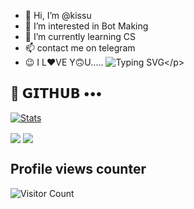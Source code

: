 - 👋 Hi, I’m @kissu
- 👀 I’m interested in Bot Making 
- 🌱 I’m currently learning CS
- 📫 contact me on telegram
- 😉 I L❤️VE Y🙃U.....
  ![Typing SVG](https://readme-typing-svg.herokuapp.com/?lines=𝗜+𝗔𝗠+KISSU!!!!!;CHHOTA+CODER!!!!!!!!!)</p>
  
## 💜 𝗚𝗜𝗧𝗛𝗨𝗕 •••

[![Stats](https://github-readme-stats.vercel.app/api?username=kittukunal01&hide=prs&count_public=true&show_icons=true&theme=algolia)](https://github.com/kittukunal01/github-readme-stats)

<img src="https://github-readme-streak-stats.herokuapp.com?user=kittukunal01&theme=tokyonight" align="center">

<img src="https://github-readme-stats.vercel.app/api/top-langs/?username=kittukunal01&layout=compact&theme=tokyonight" align="center">

## Profile views counter

![Visitor Count](https://profile-counter.glitch.me/{TamilanBotsZ}/count.svg)
